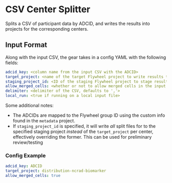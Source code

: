 # CSV Center Splitter

Splits a CSV of participant data by ADCID, and writes the results into projects for the corresponding centers.

## Input Format

Along with the input CSV, the gear takes in a config YAML with the following fields:

```yaml
adcid_key: <column name from the input CSV with the ADCID>
target_project: <name of the target Flywheel project to write results to per center>
staging_project_id: <ID of the staging Flywheel project to stage results to; will override target_project if specified>
allow_merged_cells: <whether or not to allow merged cells in the input CSV>
delimiter: <delimiter of the CSV, defaults to ','>
local_run: <true if running on a local input file>
```

Some additional notes:
* The ADCIDs are mapped to the Flywheel group ID using the custom info found in the `metadata` project.
* If `staging_project_id` is specified, it will write _all_ split files for to the specified staging project _instead_ of the `target_project` per center, effectively overriding the former. This can be used for preliminary review/testing

### Config Example

```yaml
adcid_key: ADCID
target_project: distribution-ncrad-biomarker
allow_merged_cells: true
```
